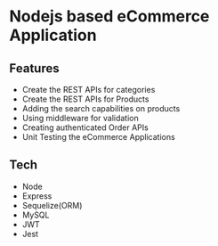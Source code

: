 # Nodejs based eCommerce Application

## Features
- Create the REST APIs for categories
- Create the REST APIs for Products
- Adding the search capabilities on products
- Using middleware for validation
- Creating authenticated Order APIs
- Unit Testing the eCommerce Applications

## Tech
-	Node
-	Express
-	Sequelize(ORM)
-	MySQL
-	JWT
-	Jest
